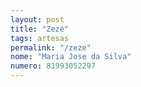 ```yaml
---
layout: post
title: "Zezé"
tags: artesas
permalink: "/zeze"
nome: "Maria Jose da Silva"
numero: 81993052297
---
```



  
